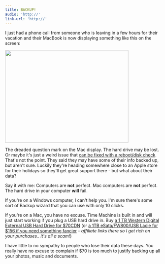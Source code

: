 ```yaml
---
title: BACKUP!
audio: 'http://'
link-url: 'http://'
---
```

<p>I just had a phone call from someone who is leaving in a few hours for their vacation and their MacBook is now displaying something like this on the screen:</p>
<p><img src="https://chrisenns.com/wp-content/uploads/2011/04/questionmark.jpg" alt="" title="questionmark" width="400" height="300" class="aligncenter size-full wp-image-19452" /></p>
<p>The dreaded question mark on the Mac display. The hard drive may be lost. Or maybe it's just a weird issue that <a href="http://support.apple.com/kb/ts1440">can be fixed with a reboot/disk check</a>. That's not the point. They said they may have some of their info backed up, but aren't sure. Luckily they're heading somewhere close to an Apple store for their holidays so they'll get great support there - but what about their data?</p>
<p>Say it with me: Computers are <strong>not</strong> perfect. Mac computers are <strong>not</strong> perfect. The hard drive in your computer <strong>will</strong> fail.</p>
<p>If you're on a Windows computer, I can't help you. I'm sure there's some sort of Backup wizard that you can use with only 10 clicks.</p>
<p>If you're on a Mac, you have no excuse. Time Machine is built in and will just start working if you plug a USB hard drive in.  Buy <a href="http://www.amazon.ca/gp/product/B002QEBMB4/ref=as_li_ss_tl?ie=UTF8&tag=farawsoclos0a-20&linkCode=as2&camp=15121&creative=390961&creativeASIN=B002QEBMB4">a 1 TB Western Digital External USB Hard Drive for $70CDN</a> (or <a href="http://www.amazon.ca/gp/product/B001KFH6K6/ref=as_li_ss_tl?ie=UTF8&tag=farawsoclos0a-20&linkCode=as2&camp=15121&creative=390961&creativeASIN=B001KFH6K6">a 1TB eSata/FW800/USB Lacie for $156 if you need something fancier</a> - <em>affiliate links there so I get rich on your purchases.. it's all a scam!</em>)</p>
<p>I have little to no sympathy to people who lose their data these days. You really have no excuse to complain if $70 is too much to justify backing up all your photos, music and documents.</p>

